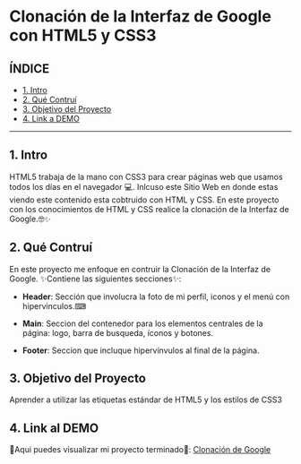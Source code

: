 # Clonación de la Interfaz de Google con HTML5 y CSS3

## **ÍNDICE**

* [1. Intro](#)
* [2. Qué Contruí](#)
* [3. Objetivo del Proyecto](#)
* [4. Link a DEMO](#)

****

## 1. Intro

HTML5 trabaja de la mano con CSS3 para crear páginas web que usamos todos los días en el navegador 💻. Inlcuso este Sitio Web en donde estas viendo este contenido esta cobtruido con HTML y CSS. En este proyecto con los conocimientos de HTML y CSS realice la clonación de la Interfaz de Google.🤓✨

## 2. Qué Contruí

En este proyecto me enfoque en contruir la Clonación de la Interfaz de Google. ✨Contiene las siguientes secciones✨: 

* **Header**: Sección que involucra la foto de mi perfil, iconos y el menú con hipervinculos.⌨

* **Main**: Seccion del contenedor para los elementos centrales de la página: logo, barra de busqueda, íconos y botones.

* **Footer**: Seccion que incluque hipervínvulos al final de la página.

## 3. Objetivo del Proyecto
Aprender a utilizar las etiquetas estándar de HTML5 y los estilos de CSS3 

## 4. Link al DEMO

🌹Aqui puedes visualizar mi proyecto terminado🌹: [Clonación de Google](https://snazzy-lamington-7d9adb.netlify.app/)
